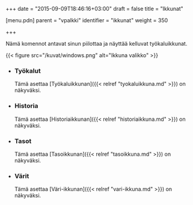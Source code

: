 +++
date = "2015-09-09T18:46:16+03:00"
draft = false
title = "Ikkunat"

[menu.pdn]
    parent = "vpalkki"
    identifier = "ikkunat"
    weight = 350

+++

Nämä komennot antavat sinun piilottaa ja näyttää kelluvat työkaluikkunat.

{{< figure src="/kuvat/windows.png" alt="Ikkuna valikko" >}}

* ### Työkalut

    Tämä asettaa [Työkaluikkunan]({{< relref "tyokaluikkuna.md" >}}) on näkyväksi.

* ### Historia

    Tämä asettaa [Historiaikkunan]({{< relref "historiaikkuna.md" >}}) on näkyväksi.

* ### Tasot

    Tämä asettaa [Tasoikkunan]({{< relref "tasoikkuna.md" >}}) on näkyväksi.

* ### Värit

    Tämä asettaa [Väri-ikkunan]({{< relref "vari-ikkuna.md" >}}) on näkyväksi.
